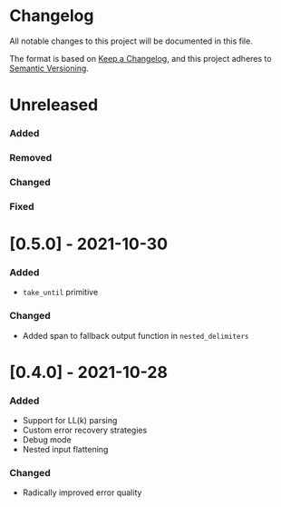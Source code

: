 # Changelog

All notable changes to this project will be documented in this file.

The format is based on [Keep a Changelog](https://keepachangelog.com/en/1.0.0/),
and this project adheres to [Semantic Versioning](https://semver.org/spec/v2.0.0.html).

# Unreleased

### Added

### Removed

### Changed

### Fixed

# [0.5.0] - 2021-10-30

### Added

- `take_until` primitive

### Changed

- Added span to fallback output function in `nested_delimiters`

# [0.4.0] - 2021-10-28

### Added

- Support for LL(k) parsing
- Custom error recovery strategies
- Debug mode
- Nested input flattening

### Changed

- Radically improved error quality
